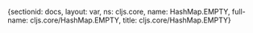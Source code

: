 {sectionid: docs, layout: var, ns: cljs.core, name: HashMap.EMPTY, full-name: cljs.core/HashMap.EMPTY,
  title: cljs.core/HashMap.EMPTY}

